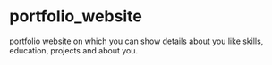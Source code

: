 # portfolio_website
portfolio website on which you can show details about you like skills, education, projects and about you.
